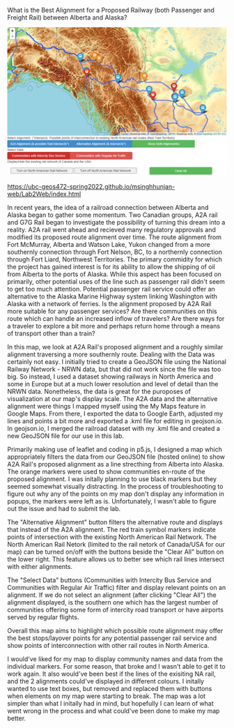 What is the Best Alignment for a Proposed Railway (both Passenger and Freight Rail) between Alberta and Alaska? 

![](images/Picture2.png)

https://ubc-geos472-spring2022.github.io/msinghhunjan-web/Lab2Web/index.html

In recent years, the idea of a railroad connection between Alberta and Alaska began to gather some momentum. Two Canadian groups, A2A rail 
and G7G Rail began to investigate the possibility of turning this dream into a reality. A2A rail went ahead and recieved many regulatory approvals and modified 
its proposed route alignment over time. The route alignment from Fort McMurray, Alberta and Watson Lake, Yukon changed from a more southernly connection through
Fort Nelson, BC, to a northernly connection through Fort Liard, Northwest Territories. The primary commidity for which the project has gained interest is for its
ability to allow the shipping of oil from Alberta to the ports of Alaska. While this aspect has been focused on primarily, other potential uses of the line such as
passenger rail didn't seem to get too much attention. Potential passenger rail service could offer an alternative to the Alaska Marine Highway system linking Washington
with Alaska with a network of ferries. Is the alignment proposed by A2A Rail more suitable for any passenger services? Are there communities on this route which can
handle an increased inflow of travelers? Are there ways for a traveler to explore a bit more and perhaps return home through a means of transport other than a train?

In this map, we look at A2A Rail's proposed alignment and a roughly similar alignment traversing a more southernly route. Dealing with the Data was certainly not easy.
I initially tried to create a GeoJSON file using the National Railway Network - NRWN data, but that did not work since the file was too big. So instead, I used a dataset
showing railways in North America and some in Europe but at a much lower resolution and level of detail than the NRWN data. Nonetheless, the data is great for
the puroposes of visualization at our map's display scale. The A2A data and the alternative alignment were things I mapped myself using the My Maps feature in Google Maps.
From there, I exported the data to Google Earth, adjusted my lines and points a bit more and exported a .kml file for editing in geojson.io. In geojson.io, I merged
the railroad dataset with my .kml file and created a new GeoJSON file for our use in this lab.

Primarily making use of leaflet and coding in p5.js, I designed a map which appropriately filters the data from our GeoJSON file (hosted online) to show A2A Rail's
proposed alignment as a line strecthing from Alberta into Alaska. The orange markers were used to show communities en-route of the proposed alignment. 
I was initally planning to use black markers but they seemed somewhat visually distracting. In the process of troubleshooting to figure out why any of the points 
on my map don't display any information in popups, the markers were left as is. Unfortunately, I wasn't able to figure out the issue and had to submit the lab. 

The "Alternative Alignment" button filters the alternative route and displays that instead of the A2A alignment. The red train symbol markers indicate points of
intersection with the existing North American Rail Network. The North American Rail Netork (limited to the rail netork of Canada/USA for our map) can be turned on/off
with the buttons beside the "Clear All" button on the lower right. This feature allows us to better see which rail lines intersect with either alignments. 

The "Select Data" buttons (Communities with Intercity Bus Service and Communities with Regular Air Traffic) filter and display relevant points on an alignment. If we 
do not select an alignment (after clicking "Clear All") the alignment displayed, is the southern one which has the largest number of communities offering some form
of intercity road transport or have airports served by regular flights. 

Overall this map aims to highlight which possible route alignment may offer the best stops/layover points for any potential passenger rail service and show points of
interconnection with other rail routes in North America.

I would've liked for my map to display community names and data from the individual markers. For some reason, that broke and I wasn't able to get it to work again.
It also would've been best if the lines of the exisiting NA rail, and the 2 alignments could've displayed in different colours. I initally wanted to use text boxes,
but removed and replaced them with buttons when elements on my map were starting to break. The map was a lot simpler than what I initally had in mind, but hopefully 
I can learn of what went wrong in the process and what could've been done to make my map better.
